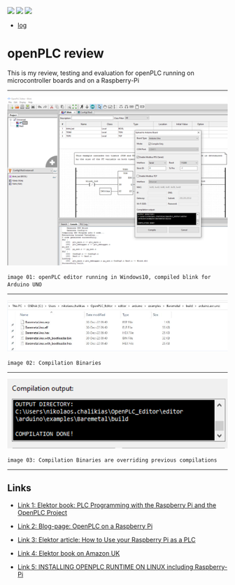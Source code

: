 [![](https://img.shields.io/badge/organization-The--101--project-blue.svg)](https://github.com/The-101-project) 
[![](https://img.shields.io/badge/remote-openPLC__review-green.svg)](https://github.com/The-101-project/openPLC_review) 
[![](https://img.shields.io/badge/local-F:\prj__soft\openPLC__review-orange.svg)]()

* [log](log.md)


# openPLC review

This is my review, testing and evaluation for openPLC running on microcontroller boards and on a Raspberry-Pi





----

<p align="center">
<img
src="img/01.PNG"
width = 900
/>
</p>

`image 01: openPLC editor running in Windows10, compiled blink for Arduino UNO`

----

<p align="center">
<img
src="img/02.PNG"
width = 900
/>
</p>

`image 02: Compilation Binaries`

----


<p align="center">
<img
src="img/03.PNG"
width = 600
/>
</p>

`image 03: Compilation Binaries are overriding previous compilations`

----



## Links

* [Link 1: Elektor book: PLC Programming with the Raspberry Pi and the OpenPLC Project](https://www.elektor.com/plc-programming-with-the-raspberry-pi-and-the-openplc-project)

* [Link 2: Blog-page: OpenPLC on a Raspberry Pi](https://funprojects.blog/2021/11/18/openplc-on-a-raspberry-pi/)

* [Link 3: Elektor article: How to Use your Raspberry Pi as a PLC](https://www.elektormagazine.com/news/plc-with-raspberry-pi)

* [Link 4: Elektor book on Amazon UK](https://www.amazon.co.uk/dp/3895764698/?coliid=I2LVZFD7E02K2V&colid=1II7O5H31KI7Z&psc=1&ref_=_sed_dp)

* [Link 5: INSTALLING OPENPLC RUNTIME ON LINUX including Raspberry-Pi](https://openplcproject.com/docs/installing-openplc-runtime-on-linux-systems/)

